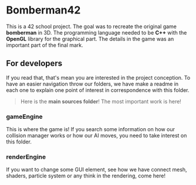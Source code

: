 # Bomberman42

This is a 42 school project. The goal was to recreate the original game **bomberman** in 3D. The programming language needed to be **C++** with the **OpenGL** library for the graphical part. The details in the game was an important part of the final mark.

## For developers

If you read that, that's mean you are interested in the project conception. To have an easier navigation throw our folders, we have make a readme in each one to explain one point of interest in correspondence with this folder.

> Here is the **main sources folder**! The most important work is here!


### gameEngine
This is where the game is! If you search some information on how our collision manager works or how our AI moves, you need to take interest on this folder.
### renderEngine
If you want to change some GUI element, see how we have connect mesh, shaders, particle system or any think in the rendering, come here!